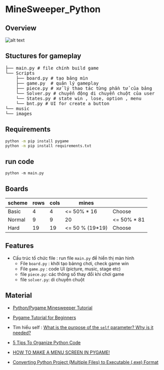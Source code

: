# MineSweeper_Python


## Overview 
![alt text](/report_imp/image.png)

## Stuctures for gameplay
<pre>
├── main.py # file chính build game
└── Scripts
    ├── board.py # tạo bảng mìn
    ├── game.py  # quản lý gameplay
    ├── piece.py # xử lý thao tác từng phần tử của bảng
    └── Solver.py # chuyển động di chuyển chuột của user
    └── States.py # state win , lose, option , menu
    └── bnt.py # UI for create a button 
└── music
└── images
</pre>

## Requirements
```bash
python -m pip install pygame
python -m pip install requirements.txt
```
## run code
```
python -m main.py
```

## Boards

| scheme       | rows   | cols   | mines   |      |
| ------------ | ------ | ------ | ------- |------|
| Basic        | 4    | 4     | <= 50% * 16    |Choose
| Normal | 9   | 9   | 20      |<= 50% * 81|
| Hard      | 19    | 19    | <= 50 % (19*19)     | Choose


## Features

- Cấu trúc tổ chức file : run file `main.py` để hiển thị màn hình 
    - File `board.py` : khởi tạo bảnng chơi, check game win
    - File `game.py` : code UI (picture, music, stage etc)
    - file `piece.py`: các thông số thay đổi khi chơi game
    - file `solver.py`: di chuyển chuột



## Material
- [Python/Pygame Minesweeper Tutorial](https://www.youtube.com/watch?v=ABGtsAlXw7c) 
- [Pygame Tutorial for Beginners](https://www.youtube.com/watch?v=FfWpgLFMI7w)
- Tìm hiểu self : [What is the purpose of the `self` parameter? Why is it needed?](https://stackoverflow.com/questions/2709821/what-is-the-purpose-of-the-self-parameter-why-is-it-needed)
- [5 Tips To Organize Python Code](https://www.youtube.com/watch?v=e9yMYdnSlUA&t=184s)
- [HOW TO MAKE A MENU SCREEN IN PYGAME!](https://www.youtube.com/watch?v=GMBqjxcKogA&t=81s)

- [Converting Python Project (Multiple Files) to Executable (.exe) Format](https://www.youtube.com/watch?v=wp2pNVUl3lc&t=234s)
